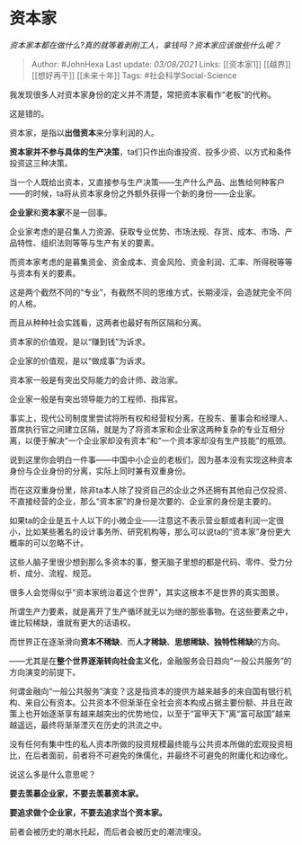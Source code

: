# 资本家
*资本家本都在做什么?真的就等着剥削工人，拿钱吗？资本家应该做些什么呢？*

> Author: #JohnHexa 
Last update: *03/08/2021* 
Links: [[资本家1]] [[越界]] [[想好再干]] [[未来十年]]
Tags: #社会科学Social-Science 

我发现很多人对资本家身份的定义并不清楚，常把资本家看作“老板”的代称。

这是错的。

资本家，是指以**出借资本**来分享利润的人。

**资本家并不参与具体的生产决策**，ta们只作出向谁投资、投多少资、以方式和条件投资这三种决策。

当一个人既给出资本，又直接参与生产决策——生产什么产品、出售给何种客户——的时候，ta将从资本家身份之外额外获得一个新的身份——企业家。

**企业家**和**资本家**不是一回事。

企业家考虑的是召集人力资源、获取专业优势、市场法规、存货、成本、市场、产品特性、组织法则等等与生产有关的要素。

而资本家考虑的是募集资金、资金成本、资金风险、资金利润、汇率、所得税等等与资本有关的要素。

这是两个截然不同的“专业”，有截然不同的思维方式，长期浸淫，会造就完全不同的人格。

而且从种种社会实践看，这两者也最好有所区隔和分离。

资本家的价值观，是以“赚到钱”为诉求。

企业家的价值观，是以“做成事”为诉求。

资本家一般是有突出交际能力的会计师、政治家。

企业家一般是有突出领导能力的工程师、指挥官。

事实上，现代公司制度里尝试将所有权和经营权分离，在股东、董事会和经理人、首席执行官之间建立区隔，就是为了将资本家和企业家这两种复杂的专业互相分离，以便于解决“一个企业家却没有资本”和“一个资本家却没有生产技能”的瓶颈。

说到这里你会明白一件事——中国中小企业的老板们，因为基本没有实现这种资本身份与企业身份的分离，实际上同时兼有双重身份。

而在这双重身份里，除非ta本人除了投资自己的企业之外还拥有其他自己仅投资、不直接经营的企业，那么“资本家”的身份是次要的、企业家的身份是主要的。

如果ta的企业是五十人以下的小微企业——注意这不表示营业额或者利润一定很小，比如某些著名的设计事务所、研究机构等，那么可以说ta的“资本家”身份更大概率的可以忽略不计。

这些人脑子里很少想到那么多资本的事，整天脑子里想的都是代码、零件、受力分析、成分、流程、规范。

  

很多人会觉得似乎“资本家统治着这个世界”，其实这根本不是世界的真实图景。

所谓生产力要素，就是离开了生产循环就无以为继的那些事物。在这些要素之中，谁比较稀缺，谁就有更大的话语权。

而世界正在逐渐滑向**资本不稀缺**、而**人才稀缺**、**思想稀缺、独特性稀缺**的方向。

——尤其是在**整个世界逐渐转向社会主义化**，金融服务会日趋向“一般公共服务”的方向演变的前提下。

何谓金融向“一般公共服务”演变？这是指资本的提供方越来越多的来自国有银行机构、来自公有资本。公共资本不但渐渐在全社会资本构成占据主要份额、并且在政策上也开始逐渐享有越来越突出的优势地位，以至于“富甲天下”离“富可敌国”越来越遥远，最终将渐渐湮灭在历史的洪流之中。

没有任何有集中性的私人资本所做的投资规模最终能与公共资本所做的宏观投资相比，在后者面前，前者将不可避免的侏儒化，并最终不可避免的附庸化和边缘化。

说这么多是什么意思呢？

**要去羡慕企业家，不要去羡慕资本家。**

**要追求做个企业家，不要去追求当个资本家。**

前者会被历史的潮水托起，而后者会被历史的潮流埋没。